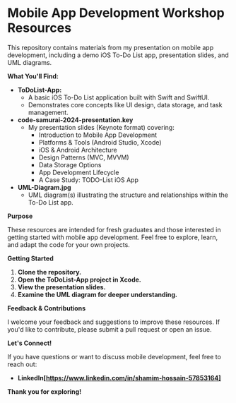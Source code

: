 # Mobile App Development Workshop Resources

This repository contains materials from my presentation on mobile app development, including a demo iOS To-Do List app, presentation slides, and UML diagrams.

**What You'll Find:**

* **ToDoList-App:**
    * A basic iOS To-Do List application built with Swift and SwiftUI.
    * Demonstrates core concepts like UI design, data storage, and task management.
* **code-samurai-2024-presentation.key**
    * My presentation slides (Keynote format) covering:
        * Introduction to Mobile App Development
        * Platforms & Tools (Android Studio, Xcode)
        * iOS & Android Architecture
        * Design Patterns (MVC, MVVM)
        * Data Storage Options
        * App Development Lifecycle
        * A Case Study: TODO-List iOS App
* **UML-Diagram.jpg**
    * UML diagram(s) illustrating the structure and relationships within the To-Do List app.

**Purpose**

These resources are intended for fresh graduates and those interested in getting started with mobile app development. Feel free to explore, learn, and adapt the code for your own projects.

**Getting Started**

1. **Clone the repository.**
2. **Open the ToDoList-App project in Xcode.**
3. **View the presentation slides.**
4. **Examine the UML diagram for deeper understanding.**

**Feedback & Contributions**

I welcome your feedback and suggestions to improve these resources. If you'd like to contribute, please submit a pull request or open an issue.

**Let's Connect!**

If you have questions or want to discuss mobile development, feel free to reach out:

* **LinkedIn[https://www.linkedin.com/in/shamim-hossain-57853164]**

**Thank you for exploring!**
